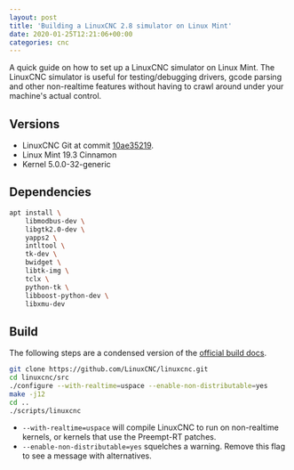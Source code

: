 ```yaml
---
layout: post
title: 'Building a LinuxCNC 2.8 simulator on Linux Mint'
date: 2020-01-25T12:21:06+00:00
categories: cnc
---
```


A quick guide on how to set up a LinuxCNC simulator on Linux Mint. The LinuxCNC simulator is useful for testing/debugging drivers, gcode parsing and other non-realtime features without having to crawl around under your machine's actual control.

## Versions

- LinuxCNC Git at commit [10ae35219](https://github.com/LinuxCNC/linuxcnc/tree/10ae352190d13b60a2153b5284c5cda7d7de59a9).
- Linux Mint 19.3 Cinnamon
- Kernel 5.0.0-32-generic

## Dependencies

```bash
apt install \
    libmodbus-dev \
    libgtk2.0-dev \
    yapps2 \
    intltool \
    tk-dev \
    bwidget \
    libtk-img \
    tclx \
    python-tk \
    libboost-python-dev \
    libxmu-dev
```

## Build

The following steps are a condensed version of the [official build docs](http://linuxcnc.org/docs/devel/html/code/building-linuxcnc.html#_non_realtime).

```bash
git clone https://github.com/LinuxCNC/linuxcnc.git
cd linuxcnc/src
./configure --with-realtime=uspace --enable-non-distributable=yes
make -j12
cd ..
./scripts/linuxcnc
```

- `--with-realtime=uspace` will compile LinuxCNC to run on non-realtime kernels, or kernels that use the Preempt-RT patches.
- `--enable-non-distributable=yes` squelches a warning. Remove this flag to see a message with alternatives.

